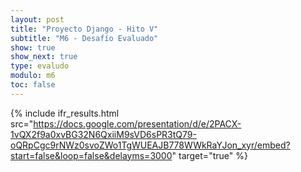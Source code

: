 ```yaml
---
layout: post
title: "Proyecto Django - Hito V"
subtitle: "M6 - Desafío Evaluado"
show: true
show_next: true
type: evaludo
modulo: m6
toc: false
---
```


{% include ifr_results.html src="https://docs.google.com/presentation/d/e/2PACX-1vQX2f9a0xvBG32N6QxiiM9sVD6sPR3tQ79-oQRpCgc9rNWz0svoZWo1TgWUEAJB778WWkRaYJon_xyr/embed?start=false&loop=false&delayms=3000" target="true" %}






